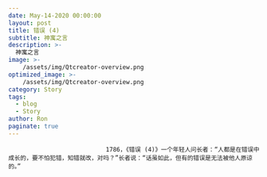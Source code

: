 ```yaml
---
date: May-14-2020 00:00:00
layout: post
title: 错误 (4)
subtitle: 神寓之言
description: >-
  神寓之言
image: >-
    /assets/img/Qtcreator-overview.png
optimized_image: >-
    /assets/img/Qtcreator-overview.png
category: Story
tags:
  - blog
  - Story
author: Ron
paginate: true
---
```


							　　1786，《错误 (4)》一个年轻人问长者：“人都是在错误中成长的，要不怕犯错，知错就改，对吗？”长者说：“话虽如此，但有的错误是无法被他人原谅的。”
							
							
						